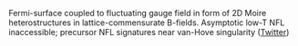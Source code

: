 
Fermi-surface coupled to fluctuating gauge field in form of 2D Moire heterostructures in lattice-commensurate B-fields. Asymptotic low-T NFL inaccessible; precursor NFL signatures near van-Hove singularity ([Twitter](https://twitter.com/JoshuahHeath/status/1249713734496518145))
